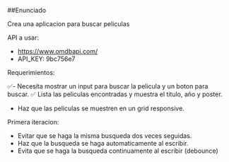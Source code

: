 ##Enunciado

Crea una aplicacion para buscar peliculas

API a usar:

- https://www.omdbapi.com/
- API_KEY: 9bc756e7

Requerimientos:

✅- Necesita mostrar un input para buscar la pelicula y un boton para buscar.
✅ Lista las peliculas encontradas y muestra el titulo, año y poster.
- Haz que las peliculas se muestren en un grid responsive.

Primera iteracion:

- Evitar que se haga la misma busqueda dos veces seguidas.
- Haz que la busqueda se haga automaticamente al escribir.
- Evita que se haga la busqueda continuamente al escribir (debounce)